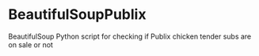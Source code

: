 # BeautifulSoupPublix
BeautifulSoup Python script for checking if Publix chicken tender subs are on sale or not
